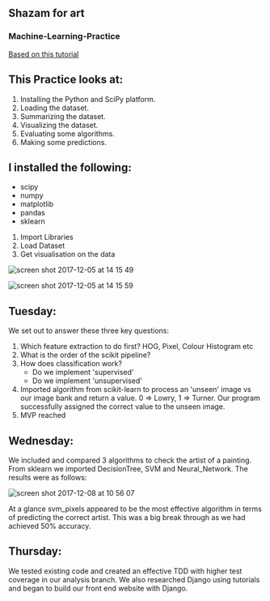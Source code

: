 ## Shazam for art

### Machine-Learning-Practice

[Based on this tutorial](https://machinelearningmastery.com/machine-learning-in-python-step-by-step/)

## This Practice looks at:

1. Installing the Python and SciPy platform.
2. Loading the dataset.
3. Summarizing the dataset.
4. Visualizing the dataset.
5. Evaluating some algorithms.
6. Making some predictions.

## I installed the following:

* scipy
* numpy
* matplotlib
* pandas
* sklearn


1. Import Libraries
2. Load Dataset
3. Get visualisation on the data

![screen shot 2017-12-05 at 14 15 49](https://user-images.githubusercontent.com/27693622/33612716-62f8bb24-d9ca-11e7-900d-cf429e13afa9.png)

![screen shot 2017-12-05 at 14 15 59](https://user-images.githubusercontent.com/27693622/33612755-8385d26e-d9ca-11e7-95a5-6d8c9dbaf97d.png)


## Tuesday:
We set out to answer these three key questions:
  1. Which feature extraction to do first? HOG, Pixel, Colour Histogram etc
  2. What is the order of the scikit pipeline?
  3. How does classification work?
      - Do we implement 'supervised'
      - Do we implement 'unsupervised'
  4. Imported algorithm from scikit-learn to process an 'unseen' image vs our image bank and return a value. 0 => Lowry, 1 => Turner. Our program successfully assigned the correct value to the unseen image.
  5. MVP reached
  
## Wednesday: 
  We included and compared 3 algorithms to check the artist of a painting. From sklearn we imported DecisionTree, SVM and Neural_Network. The results were as follows: 

![screen shot 2017-12-08 at 10 56 07](https://user-images.githubusercontent.com/27693622/33763499-9d63ab94-dc08-11e7-8274-a5e277f8d2b9.png)

At a glance svm_pixels appeared to be the most effective algorithm in terms of predicting the correct artist. This was a big break through as we had achieved 50% accuracy. 

## Thursday: 
We tested existing code and created an effective TDD with higher test coverage in our analysis branch. We also researched Django using tutorials and began to build our front end website with Django. 





